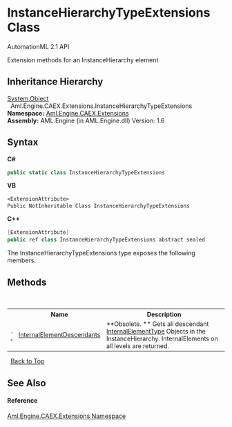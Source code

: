 # InstanceHierarchyTypeExtensions Class
AutomationML 2.1 API 

Extension methods for an InstanceHierarchy element


## Inheritance Hierarchy
<a href="https://docs.microsoft.com/dotnet/api/system.object" target="_parent" rel="noopener noreferrer">System.Object</a><br />&nbsp;&nbsp;Aml.Engine.CAEX.Extensions.InstanceHierarchyTypeExtensions<br />
**Namespace:**&nbsp;<a href="N_Aml_Engine_CAEX_Extensions">Aml.Engine.CAEX.Extensions</a><br />**Assembly:**&nbsp;AML.Engine (in AML.Engine.dll) Version: 1.6

## Syntax

**C#**<br />
``` C#
public static class InstanceHierarchyTypeExtensions
```

**VB**<br />
``` VB
<ExtensionAttribute>
Public NotInheritable Class InstanceHierarchyTypeExtensions
```

**C++**<br />
``` C++
[ExtensionAttribute]
public ref class InstanceHierarchyTypeExtensions abstract sealed
```

The InstanceHierarchyTypeExtensions type exposes the following members.


## Methods
&nbsp;<table><tr><th></th><th>Name</th><th>Description</th></tr><tr><td>![Public method](media/pubmethod.gif "Public method")![Static member](media/static.gif "Static member")</td><td><a href="M_Aml_Engine_CAEX_Extensions_InstanceHierarchyTypeExtensions_InternalElementDescendants">InternalElementDescendants</a></td><td> **Obsolete. **
Gets all descendant <a href="T_Aml_Engine_CAEX_InternalElementType">InternalElementType</a> Objects in the InstanceHierarchy. InternalElements on all levels are returned.</td></tr></table>&nbsp;
<a href="#instancehierarchytypeextensions-class">Back to Top</a>

## See Also


#### Reference
<a href="N_Aml_Engine_CAEX_Extensions">Aml.Engine.CAEX.Extensions Namespace</a><br />